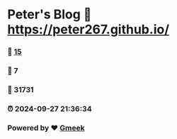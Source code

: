 # Peter's Blog :link: https://peter267.github.io/ 
### :page_facing_up: [15](https://peter267.github.io//tag.html) 
### :speech_balloon: 7 
### :hibiscus: 31731 
### :alarm_clock: 2024-09-27 21:36:34 
### Powered by :heart: [Gmeek](https://github.com/Meekdai/Gmeek)
